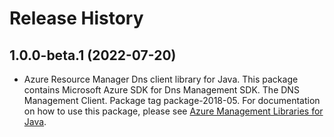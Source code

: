 # Release History

## 1.0.0-beta.1 (2022-07-20)

- Azure Resource Manager Dns client library for Java. This package contains Microsoft Azure SDK for Dns Management SDK. The DNS Management Client. Package tag package-2018-05. For documentation on how to use this package, please see [Azure Management Libraries for Java](https://aka.ms/azsdk/java/mgmt).
